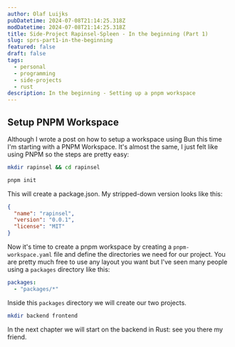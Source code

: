 ```yaml
---
author: Olaf Luijks
pubDatetime: 2024-07-08T21:14:25.318Z
modDatetime: 2024-07-08T21:14:25.318Z
title: Side-Project Rapinsel-Spleen - In the beginning (Part 1)
slug: sprs-part1-in-the-beginning
featured: false
draft: false
tags:
  - personal
  - programming
  - side-projects
  - rust
description: In the beginning - Setting up a pnpm workspace
---
```


## Setup PNPM Workspace

Although I wrote a post on how to setup a workspace using Bun this time I'm starting with a PNPM Workspace. It's almost the same, I just felt like using PNPM so the steps are pretty easy:

```zsh
mkdir rapinsel && cd rapinsel
```

```zsh
pnpm init
```

This will create a package.json. My stripped-down version looks like this:

```json
{
  "name": "rapinsel",
  "version": "0.0.1",
  "license": "MIT"
}
```

Now it's time to create a pnpm workspace by creating a `pnpm-workspace.yaml` file and define the directories we need for our project. You are pretty much free to use any layout you want but I've seen many people using a `packages` directory like this:

```yaml
packages:
  - "packages/*"
```

Inside this `packages` directory we will create our two projects.

```zsh
mkdir backend frontend
```

In the next chapter we will start on the backend in Rust: see you there my friend.
